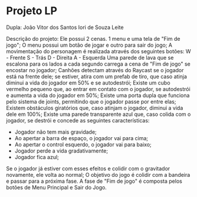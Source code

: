 # Projeto LP
Dupla: João Vitor dos Santos
       Iori de Souza Leite
   
Descrição do projeto:
Ele possui 2 cenas. 1 menu e uma tela de "Fim de jogo";
O menu possui um botão de jogar e outro para sair do jogo;
A movimentação do personagem é realizada através dos seguintes botões:
  W - Frente
  S - Trás
  D - Direita
  A - Esquerda
Uma parede de lava que se escalona para os lados a cada segundo carrega a cena de "Fim de jogo" se encostar no jogador;
Canhões detectam através do Raycast se o jogador está na frente dele; se estiver, atira com um prefab de tiro, que caso atinja diminui a vida do jogador em 50% e se autodestrói;
Existe um cubo vermelho pequeno que, ao entrar em contato com o jogador, se autodestrói e aumenta a vida do jogador em 50%;
Existe uma porta dupla que funciona pelo sistema de joints, permitindo que o jogador passe por entre elas;
Existem obstáculos giratórios que, caso atinjam o jogador, diminui a vida dele em 100%;
Existe uma parede transparente azul que, caso colida com o jogador, se destrói e concede as seguintes características:
   - Jogador não tem mais gravidade;
   - Ao apertar a barra de espaço, o jogador vai para cima;
   - Ao apertar o control esquerdo, o jogador vai para baixo;
   - Jogador perde a vida gradativamente;
   - Jogador fica azul;
   
Se o jogador já estiver com esses efeitos e colidir com o gravitador novamente, ele volta ao normal;
O objetivo do jogo é colidir com a bandeira e passar para a próxima fase.
A fase de "Fim de jogo" é composta pelos botões de Menu Principal e Sair do Jogo.
